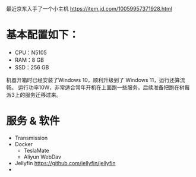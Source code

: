 最近京东入手了一个小主机 https://item.jd.com/10059957371928.html

# 基本配置如下：
* CPU：N5105
* RAM：8 GB
* SSD：256 GB

机器开箱时已经安装了Windows 10，顺利升级到了 Windows 11，运行还算流畅。
运行功率10W，非常适合常年开机在上面跑一些服务。后续准备把跑在树莓派3上的服务迁移过来。

# 服务 & 软件

* Transmission
* Docker
  - TeslaMate
  - Aliyun WebDav
* Jellyfin https://github.com/jellyfin/jellyfin
* 

